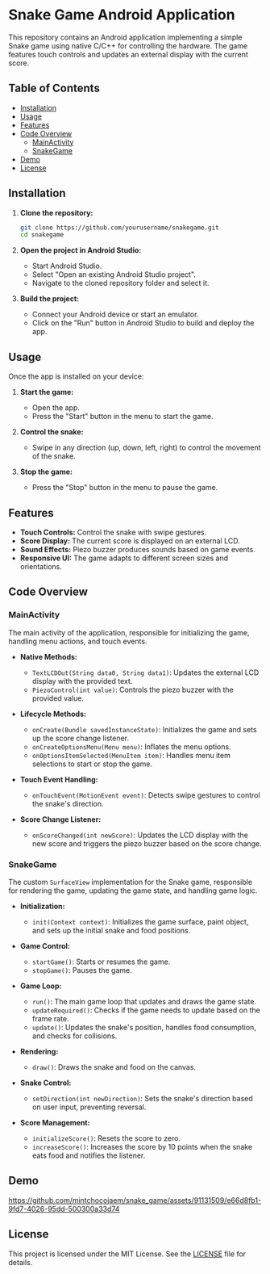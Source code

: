 # Snake Game Android Application

This repository contains an Android application implementing a simple Snake game using native C/C++ for controlling the hardware. The game features touch controls and updates an external display with the current score.

## Table of Contents

- [Installation](#installation)
- [Usage](#usage)
- [Features](#features)
- [Code Overview](#code-overview)
  - [MainActivity](#mainactivity)
  - [SnakeGame](#snakegame)
- [Demo](#demo)
- [License](#license)

## Installation

1. **Clone the repository:**
   ```bash
   git clone https://github.com/yourusername/snakegame.git
   cd snakegame
   ```

2. **Open the project in Android Studio:**
   - Start Android Studio.
   - Select "Open an existing Android Studio project".
   - Navigate to the cloned repository folder and select it.

3. **Build the project:**
   - Connect your Android device or start an emulator.
   - Click on the "Run" button in Android Studio to build and deploy the app.

## Usage

Once the app is installed on your device:

1. **Start the game:**
   - Open the app.
   - Press the "Start" button in the menu to start the game.

2. **Control the snake:**
   - Swipe in any direction (up, down, left, right) to control the movement of the snake.

3. **Stop the game:**
   - Press the "Stop" button in the menu to pause the game.

## Features

- **Touch Controls:** Control the snake with swipe gestures.
- **Score Display:** The current score is displayed on an external LCD.
- **Sound Effects:** Piezo buzzer produces sounds based on game events.
- **Responsive UI:** The game adapts to different screen sizes and orientations.

## Code Overview

### MainActivity

The main activity of the application, responsible for initializing the game, handling menu actions, and touch events.

- **Native Methods:**
  - `TextLCDOut(String data0, String data1)`: Updates the external LCD display with the provided text.
  - `PiezoControl(int value)`: Controls the piezo buzzer with the provided value.

- **Lifecycle Methods:**
  - `onCreate(Bundle savedInstanceState)`: Initializes the game and sets up the score change listener.
  - `onCreateOptionsMenu(Menu menu)`: Inflates the menu options.
  - `onOptionsItemSelected(MenuItem item)`: Handles menu item selections to start or stop the game.

- **Touch Event Handling:**
  - `onTouchEvent(MotionEvent event)`: Detects swipe gestures to control the snake's direction.

- **Score Change Listener:**
  - `onScoreChanged(int newScore)`: Updates the LCD display with the new score and triggers the piezo buzzer based on the score change.

### SnakeGame

The custom `SurfaceView` implementation for the Snake game, responsible for rendering the game, updating the game state, and handling game logic.

- **Initialization:**
  - `init(Context context)`: Initializes the game surface, paint object, and sets up the initial snake and food positions.

- **Game Control:**
  - `startGame()`: Starts or resumes the game.
  - `stopGame()`: Pauses the game.

- **Game Loop:**
  - `run()`: The main game loop that updates and draws the game state.
  - `updateRequired()`: Checks if the game needs to update based on the frame rate.
  - `update()`: Updates the snake's position, handles food consumption, and checks for collisions.

- **Rendering:**
  - `draw()`: Draws the snake and food on the canvas.

- **Snake Control:**
  - `setDirection(int newDirection)`: Sets the snake's direction based on user input, preventing reversal.

- **Score Management:**
  - `initializeScore()`: Resets the score to zero.
  - `increaseScore()`: Increases the score by 10 points when the snake eats food and notifies the listener.

## Demo

https://github.com/mintchocojaem/snake_game/assets/91131509/e66d8fb1-9fd7-4026-95dd-500300a33d74


## License

This project is licensed under the MIT License. See the [LICENSE](LICENSE) file for details.

